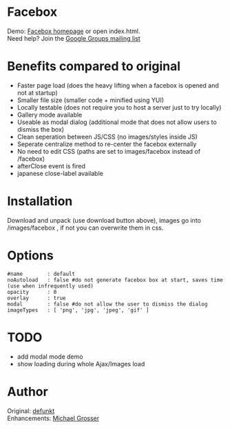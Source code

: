 Facebox
=======
Demo: [Facebox homepage](http://famspam.com/facebox/) or open index.html.  
Need help?  Join the [Google Groups mailing list](http://groups.google.com/group/facebox/)

Benefits compared to original
=============================
 - Faster page load (does the heavy lifting when a facebox is opened and not at startup)
 - Smaller file size (smaller code + minified using YUI)
 - Locally testable (does not require you to host a server just to try locally)
 - Gallery mode available
 - Useable as modal dialog (additional mode that does not allow users to dismiss the box)
 - Clean seperation between JS/CSS (no images/styles inside JS)
 - Seperate centralize method to re-center the facebox externally
 - No need to edit CSS (paths are set to images/facebox instead of /facebox)
 - afterClose event is fired
 - japanese close-label available



Installation
============
Download and unpack (use download button above), images go into /images/facebox , if not you can overwrite them in css.

Options
=======
    #name        : default
    noAutoload   : false #do not generate facebox box at start, saves time (use when infrequently used)
    opacity      : 0
    overlay      : true
    modal        : false #do not allow the user to dismiss the dialog
    imageTypes   : [ 'png', 'jpg', 'jpeg', 'gif' ]

TODO
====
 - add modal mode demo
 - show loading during whole Ajax/Images load

Author
======
Original: [defunkt](http://defunkt.github.com/)  
Enhancements: [Michael Grosser](http://pragmatig.wordpress.com)
